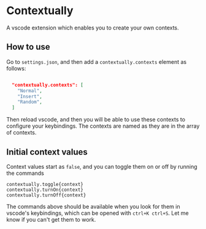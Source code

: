 # Contextually

A vscode extension which enables you to create your own contexts.

## How to use
Go to `settings.json`, and then add a `contextually.contexts` element as follows:
```json

  "contextually.contexts": [
    "Normal",
    "Insert",
    "Random",
  ]

```

Then reload vscode, and then you will be able to use these contexts to configure your
keybindings. The contexts are named as they are in the array of contexts.

## Initial context values
Context values start as `false`, and you can toggle them on or off by running the commands
```
contextually.toggle{context}
contextually.turnOn{context}
contextually.turnOff{context}
```

The commands above should be available when you look for them in vscode's keybindings,
which can be opened with `ctrl+K ctrl+S`. Let me know if you can't get them to work.